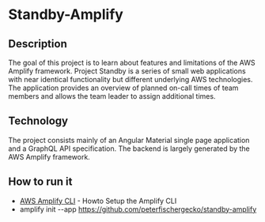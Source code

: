 # Standby-Amplify
## Description
The goal of this project is to learn about features and limitations of the AWS Amplify framework. Project Standby is a series of small web applications with near identical functionality but different underlying AWS technologies. The application provides an overview of planned on-call times of team members and allows the team leader to assign additional times.

## Technology
The project consists mainly of an Angular Material single page application and a GraphQL API specification. The backend is largely generated by the AWS Amplify framework. 

## How to run it

* [AWS Amplify CLI] - Howto Setup the Amplify CLI
* amplify init --app https://github.com/peterfischergecko/standby-amplify

[AWS Amplify CLI]: <https://aws-amplify.github.io/docs/>
